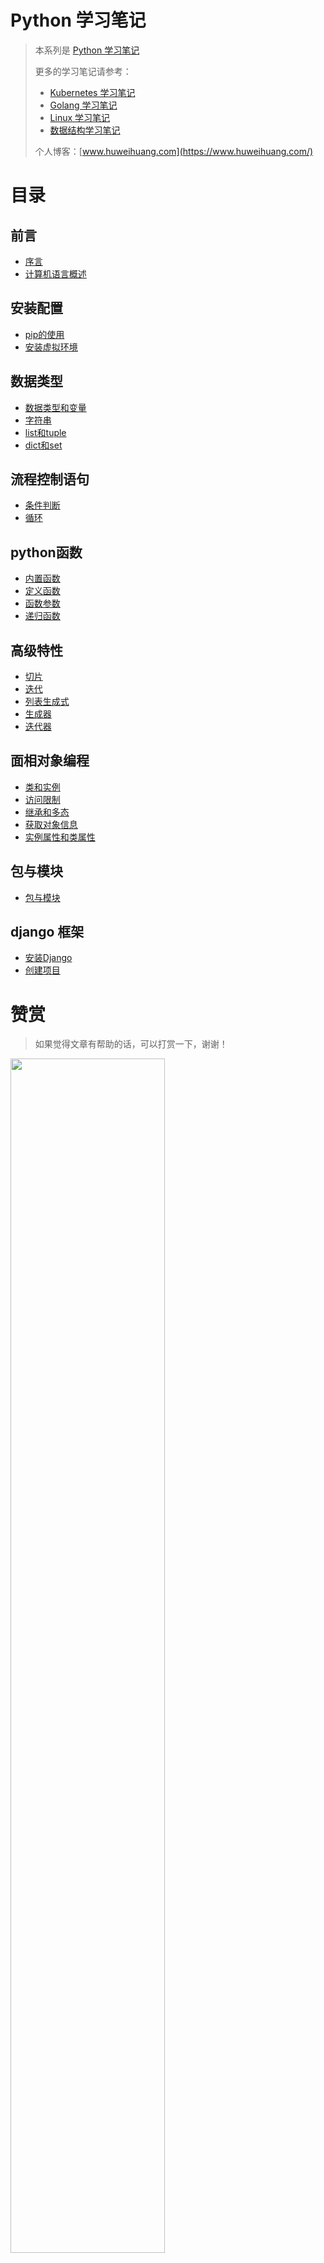 # Python 学习笔记

> 本系列是 [Python 学习笔记](https://www.huweihuang.com/golang-notes/)
>
> 更多的学习笔记请参考：
> - [Kubernetes 学习笔记](https://www.huweihuang.com/kubernetes-notes/)
> - [Golang 学习笔记](https://www.huweihuang.com/golang-notes/)
> - [Linux 学习笔记](https://www.huweihuang.com/linux-notes/)
> - [数据结构学习笔记](https://www.huweihuang.com/data-structure-notes/)
>
> 个人博客：[www.huweihuang.com](https://www.huweihuang.com/)

# 目录

## 前言

* [序言](README.md)
* [计算机语言概述](language.md)

## 安装配置

* [pip的使用](setup/pip.md)
* [安装虚拟环境](setup/install-venv.md)

## 数据类型

* [数据类型和变量](data-type/types.md)
* [字符串](data-type/string.md)
* [list和tuple](data-type/list-tuple.md)
* [dict和set](data-type/dict-set.md)

## 流程控制语句

* [条件判断](flow-control/if-else.md)
* [循环](flow-control/for-while.md)

## python函数

* [内置函数](function/library-function.md) 
* [定义函数](function/function-def.md) 
* [函数参数](function/function-args.md) 
* [递归函数](function/recursive-function.md) 

## 高级特性

* [切片](advanced/slice.md)
* [迭代](advanced/iteration.md)
* [列表生成式](advanced/list-comprehensions.md)
* [生成器](advanced/generator.md)
* [迭代器](advanced/iterator.md)

## 面相对象编程

* [类和实例](oop/class.md) 
* [访问限制](oop/public-private.md) 
* [继承和多态](oop/polymorphism.md) 
* [获取对象信息](oop/self.md) 
* [实例属性和类属性](oop/type-isinstance.md) 

## 包与模块

* [包与模块](package/package-module.md) 

## django 框架

* [安装Django](django/install-django.md) 
* [创建项目](django/quick-start.md) 

# 赞赏

> 如果觉得文章有帮助的话，可以打赏一下，谢谢！

<img src="https://res.cloudinary.com/dqxtn0ick/image/upload/v1551599963/blog/donate.jpg" width="70%"/>
